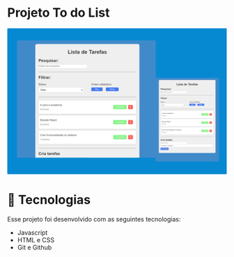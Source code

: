 <h1> Projeto To do List </h1>


<p> <img src="/img/To-Do List.png"> </p>

# 🚀 Tecnologias

Esse projeto foi desenvolvido com as seguintes tecnologias:

- Javascript
- HTML e CSS
- Git e Github
